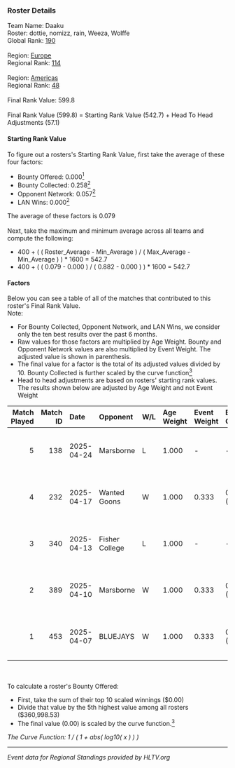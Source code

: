 ### Roster Details<br />
Team Name: Daaku<br />
Roster: dottie, nomizz, rain, Weeza, Wolffe<br />
Global Rank: [190](../../standings_global_2025_05_05.md)<br />
<br />
Region: [Europe]( ../../standings_europe_2025_05_05.md)<br />
Regional Rank: [114]( ../../standings_europe_2025_05_05.md)<br />
<br />
Region: [Americas]( ../../standings_americas_2025_05_05.md)<br />
Regional Rank: [48]( ../../standings_americas_2025_05_05.md)<br />
<br />
Final Rank Value:  599.8<br />
<br />
Final Rank Value (599.8) = Starting Rank Value (542.7) + Head To Head Adjustments (57.1)<br />

#### Starting Rank Value<br />
To figure out a rosters's Starting Rank Value, first take the average of these four factors:<br />
- Bounty Offered: 0.000[<sup>1</sup>](#table2)
- Bounty Collected: 0.258[<sup>2</sup>](#table1)
- Opponent Network: 0.057[<sup>2</sup>](#table1)
- LAN Wins: 0.000[<sup>2</sup>](#table1)

The average of these factors is 0.079<br />
<br />
Next, take the maximum and minimum average across all teams and compute the following:<br />
- 400 + ( ( Roster_Average - Min_Average ) / ( Max_Average - Min_Average ) ) * 1600 = 542.7
- 400 + ( ( 0.079 - 0.000 ) / ( 0.882 - 0.000 ) ) * 1600 = 542.7


#### Factors<br />
Below you can see a table of all of the matches that contributed to this roster's Final Rank Value.<br />
Note:<br />

- For Bounty Collected, Opponent Network, and LAN Wins, we consider only the ten best results over the past 6 months.
- Raw values for those factors are multiplied by Age Weight. Bounty and Opponent Network values are also multiplied by Event Weight. The adjusted value is shown in parenthesis.
- The final value for a factor is the total of its adjusted values divided by 10. Bounty Collected is further scaled by the curve function[<sup>3</sup>](#curveFunction)
- Head to head adjustments are based on rosters' starting rank values. The results shown below are adjusted by Age Weight and not Event Weight
<span id="table1"></span><br />


| Match Played | Match ID | Date       | Opponent       | W/L | Age Weight | Event Weight | Bounty Collected | Opponent Network | LAN Wins  | H2H Adj. | Roster                              |
| -: | -: | :- | :- | :- | :- | :- | :- | :- | :- | -: | :- |
|            5 |      138 | 2025-04-24 | Marsborne      | L   | 1.000      | -            | -                | -                | -         |    -6.96 | dottie, nomizz, rain, Weeza, Wolffe |
|            4 |      232 | 2025-04-17 | Wanted Goons   | W   | 1.000      | 0.333        | 0.004 (0.001)    | 0.254 (0.085)    | 0 (0.000) |    18.64 | dottie, mcniff, nomizz, rain, Weeza |
|            3 |      340 | 2025-04-13 | Fisher College | L   | 1.000      | -            | -                | -                | -         |    -8.55 | dottie, mcniff, nomizz, rain, Weeza |
|            2 |      389 | 2025-04-10 | Marsborne      | W   | 1.000      | 0.333        | 0.019 (0.006)    | 0.568 (0.189)    | 0 (0.000) |    25.21 | dottie, mcniff, nomizz, rain, Weeza |
|            1 |      453 | 2025-04-07 | BLUEJAYS       | W   | 1.000      | 0.333        | 0.016 (0.005)    | 0.886 (0.295)    | 0 (0.000) |    28.73 | dottie, mcniff, nomizz, rain, Weeza |

<br />
<span id="table2"></span><br />
To calculate a roster's Bounty Offered:<br />

- First, take the sum of their top 10 scaled winnings ($0.00)
- Divide that value by the 5th highest value among all rosters ($360,998.53)
- The final value (0.00) is scaled by the curve function.[<sup>3</sup>](#curveFunction)

<span id="curveFunction"></span>_The Curve Function: 1 / ( 1 + abs( log10( x ) ) )_<br />

---
_Event data for Regional Standings provided by HLTV.org_<br />
